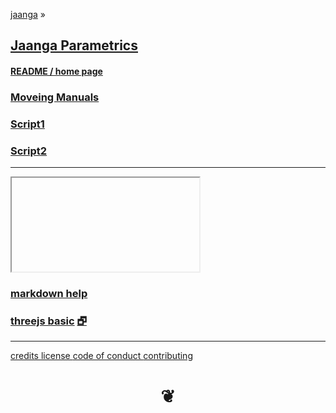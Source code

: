<style>

#menu p { margin: 0 }

</style>


[jaanga]( https://jaanga.github.io ) &raquo;

## [Jaanga Parametrics]( index.html )

#### [README / home page]( #README.md )

### [Moveing Manuals]( #https://jaanga.github.io/moving-manuals/index.html )

### [Script1]( #script1/script1.html )

### [Script2]( #script2/script2.html )



***

<div id = "divMenuSub" ></div>

<iframe id = "ifrMenuSub" class = "iframeMenu" ></iframe>



### [markdown help]( #./pages/markdown-help.md )


### [threejs basic]( #./plugins/threejs-basic.html ) [&#x1F5D7;]( ./plugin/threejs-basic.html "Run full screen" )



***

[credits         ]( #../pages/credits.md "Nice peeps!" )
[license         ]( #../pages/license.md "Do as you please" )
[code of conduct ]( #../pages/code-of-conduct.md "Play hard and play fair" )
[contributing    ]( #../pages/contributing.md "How to get started" )

<h1 style=text-align:center; > &#x2766; </h1>
